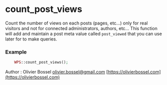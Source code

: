# count_post_views

Count the number of views on each posts (pages, etc...) only for real visitors and not for connected administrators, authors, etc...
This function will add and maintain a post meta value called `post_viewed` that you can use later for to make queries.


### Example
```php
	WPS::count_post_views();
```
Author : Olivier Bossel [olivier.bossel@gmail.com](mailto:olivier.bossel@gmail.com) [https://olivierbossel.com](https://olivierbossel.com)